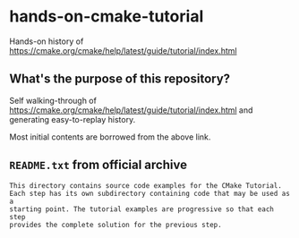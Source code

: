 # hands-on-cmake-tutorial

Hands-on history of <https://cmake.org/cmake/help/latest/guide/tutorial/index.html>

## What's the purpose of this repository?

Self walking-through of <https://cmake.org/cmake/help/latest/guide/tutorial/index.html> and generating easy-to-replay history.

Most initial contents are borrowed from the above link.

## `README.txt` from official archive

```plaintext
This directory contains source code examples for the CMake Tutorial.
Each step has its own subdirectory containing code that may be used as a
starting point. The tutorial examples are progressive so that each step
provides the complete solution for the previous step.
```
